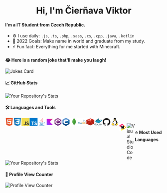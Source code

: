 <h1 align="center">Hi, I'm Čierňava Viktor</h1>

#### I'm a IT Student from Czech Republic.
- ⚙️ I use daily: `.js`, `.ts`, `.php`, `.sass`, `.cs`, `.cpp`, `.java`, `.kotlin`
- 🥅 2022 Goals: Make name in world and graduate from my study.
- ⚡ Fun fact: Everything for me started with Minecraft.

#### 😂 Here is a random joke that'll make you laugh!
![Jokes Card](https://readme-jokes.vercel.app/api)

#### 📈 GitHub Stats
![Your Repository's Stats](https://github-readme-stats.vercel.app/api?username=vciernava&show_icons=true)

#### 🛠️ Languages and Tools
<img align="left" alt="HTML5" width="26px" src="https://raw.githubusercontent.com/devicons/devicon/master/icons/html5/html5-original.svg" />
<img align="left" alt="SASS" width="26px" src="https://raw.githubusercontent.com/devicons/devicon/master/icons/css3/css3-original.svg" />
<img align="left" alt="JavaScript" width="26px" src="https://raw.githubusercontent.com/devicons/devicon/master/icons/javascript/javascript-original.svg" />
<img align="left" alt="TypeScript" width="26px" src="https://raw.githubusercontent.com/devicons/devicon/master/icons/typescript/typescript-original.svg" />
<img align="left" alt="Java" width="26px" src="https://raw.githubusercontent.com/devicons/devicon/master/icons/java/java-original.svg" />
<img align="left" alt="Kotlin" width="26px" src="https://raw.githubusercontent.com/devicons/devicon/master/icons/kotlin/kotlin-original.svg" />
<img align="left" alt="C#" width="26px" src="https://raw.githubusercontent.com/devicons/devicon/master/icons/csharp/csharp-original.svg" />
<img align="left" alt="C++" width="26px" src="https://raw.githubusercontent.com/devicons/devicon/master/icons/cplusplus/cplusplus-original.svg" />
<img align="left" alt="MongoDB" width="26px" src="https://raw.githubusercontent.com/devicons/devicon/master/icons/mongodb/mongodb-original.svg" />
<img align="left" alt="MySQL" width="26px" src="https://raw.githubusercontent.com/devicons/devicon/master/icons/mysql/mysql-original-wordmark.svg" />
<img align="left" alt="Redis" width="26px" src="https://raw.githubusercontent.com/devicons/devicon/master/icons/redis/redis-original.svg" />
<img align="left" alt="Docker" width="26px" src="https://raw.githubusercontent.com/devicons/devicon/master/icons/docker/docker-original-wordmark.svg" />
<img align="left" alt="GitHub" width="26px" src="https://raw.githubusercontent.com/devicons/devicon/master/icons/github/github-original.svg" />
<img align="left" alt="Linux" width="26px" src="https://raw.githubusercontent.com/devicons/devicon/master/icons/linux/linux-original.svg" /><br />
<img align="left" alt="JetBrains" width="26px" src="https://raw.githubusercontent.com/devicons/devicon/master/icons/jetbrains/jetbrains-original.svg" />
<img align="left" alt="Visual Studio Code" width="26px" src="https://raw.githubusercontent.com/devicons/devicon/master/icons/visualstudiocode/visualstudiocode-original.svg" />

#### ⭐ Most Used Languages
![Your Repository's Stats](https://github-readme-stats.vercel.app/api/top-langs/?username=vciernava&theme=blue-green)

#### 👀 Profile View Counter
![Profile View Counter](https://komarev.com/ghpvc/?username=Ciernava-Viktor)
